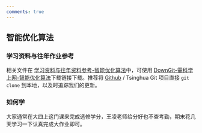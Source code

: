 ```yaml
---
comments: true
---
```


## 智能优化算法

### 学习资料与往年作业参考

相关文件在 [学习资料与往年资料参考-智能优化算法](https://github.com/Open-DA/OpenDA/tree/main/B_%E8%87%AA%E5%8A%A8%E5%8C%96%E7%B3%BB%E4%B8%93%E4%B8%9A%E4%B8%BB%E4%BF%AE%E8%AF%BE%E7%A8%8B/%E6%99%BA%E8%83%BD%E4%BC%98%E5%8C%96%E7%AE%97%E6%B3%95)中，可使用 [DownGit-需科学上网-智能优化算法](https://tool.mkblog.cn/downgit/#/home?url=https://github.com/Open-DA/OpenDA/tree/main/B_%E8%87%AA%E5%8A%A8%E5%8C%96%E7%B3%BB%E4%B8%93%E4%B8%9A%E4%B8%BB%E4%BF%AE%E8%AF%BE%E7%A8%8B/%E6%99%BA%E8%83%BD%E4%BC%98%E5%8C%96%E7%AE%97%E6%B3%95)下载链接下载。推荐将 [Github](https://github.com/Open-DA/OpenDA) / Tsinghua Git 项目直接 `git clone` 到本地，以及时追踪我们的更新。


### 如何学

大家通常在大四上这门课来完成选修学分，王凌老师给分好也不查考勤，期末花几天学习一下认真完成大作业即可。